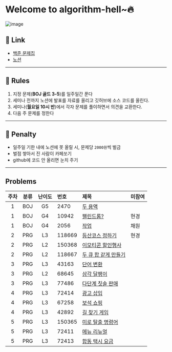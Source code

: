 # Welcome to algorithm-hell~🔥

![image](https://github.com/algorithm-hell/problems/assets/84652886/db4238d7-360b-47b9-af22-faf917c2d8d6)


## 🔗 Link
- [백준 문제집](https://www.acmicpc.net/group/workbook/view/18801/61615)
- [노션](https://www.notion.so/bb15f826f7a64c37b906e6d2d1d6f14b)
---
## 📌 Rules
1. 지정 문제(**BOJ 골드 3-5**)를 일주일간 푼다
2. 세미나 전까지 노션에 발표를 자료를 올리고 깃허브에 소스 코드를 올린다.
3. 세미나(**월요일 10시 반**)에서 각자 문제를 풀이하면서 의견을 교환한다.
4. 다음 주 문제를 정한다
---
## 💢 Penalty
- 일주일 기한 내에 노션에 못 올릴 시, 문제당 `2000원`씩 벌금
- 벌점 쌓아서 진 사람이 카페쏘기
- github에 코드 안 올리면 눈치 주기
---
## Problems 
<!-- | 10 | BOJ | G |  | [](https://www.acmicpc.net/problem/) | -->
| 주차 | 분류 | 난이도 | 번호 | 제목 | 미참여 |
|:---:|:---:|:---:|:---|:---|:---|
| 1 | BOJ | G5 | 2470 | [두 용액](https://www.acmicpc.net/problem/2470) | |
| 1 | BOJ | G4 | 10942 | [팰린드롬?](https://www.acmicpc.net/problem/10942) | 현경 |
| 1 | BOJ | G4 | 2056 | [작업](https://www.acmicpc.net/problem/2056) | 채원 |
| 2 | PRG | L3 | 118669 | [등산코스 정하기](https://school.programmers.co.kr/learn/courses/30/lessons/118669) | 현경 |
| 2 | PRG | L2 | 150368 | [이모티콘 할인행사](https://school.programmers.co.kr/learn/courses/30/lessons/150368) |  |
| 2 | PRG | L2 | 118667 | [두 큐 합 같게 만들기](https://school.programmers.co.kr/learn/courses/30/lessons/118667) |  |
| 3 | PRG | L3 | 43163  | [단어 변환](https://school.programmers.co.kr/learn/courses/30/lessons/43163) | |
| 3 | PRG | L2 | 68645 | [삼각 달팽이](https://school.programmers.co.kr/learn/courses/30/lessons/68645) |  |
| 3 | PRG | L3 | 77486 | [다단계 칫솔 판매](https://school.programmers.co.kr/learn/courses/30/lessons/77486) |  |
| 4 | PRG | L3 | 72414 | [광고 삽입](https://school.programmers.co.kr/learn/courses/30/lessons/72414) | |
| 4 | PRG | L3 | 67258 | [보석 쇼핑](https://school.programmers.co.kr/learn/courses/30/lessons/67258) |  |
| 4 | PRG | L3 | 42892 | [길 찾기 게임](https://school.programmers.co.kr/learn/courses/30/lessons/42892) |  |
| 5 | PRG | L3 | 150365 | [미로 탈출 명령어](https://school.programmers.co.kr/learn/courses/30/lessons/150365) | |
| 5 | PRG | L3 | 72411 | [메뉴 리뉴얼](https://school.programmers.co.kr/learn/courses/30/lessons/72411) |  |
| 5 | PRG | L3 | 72413 | [합동 택시 요금](https://school.programmers.co.kr/learn/courses/30/lessons/72413) |  |


